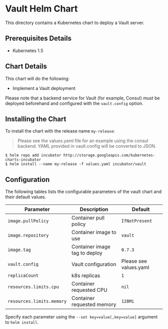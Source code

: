 # Vault Helm Chart

This directory contains a Kubernetes chart to deploy a Vault server.

## Prerequisites Details

* Kubernetes 1.5

## Chart Details

This chart will do the following:

* Implement a Vault deployment

Please note that a backend service for Vault (for example, Consul) must
be deployed beforehand and configured with the `vault.config` option.

## Installing the Chart

To install the chart with the release name `my-release`:

> Please see the values.yaml file for an example using the consul backend.
> YAML provided in vault.config will be converted to JSON.

```console
$ helm repo add incubator http://storage.googleapis.com/kubernetes-charts-incubator
$ helm install --name my-release -f values.yaml incubator/vault
```

## Configuration

The following tables lists the configurable parameters of the vault chart and their default values.

|       Parameter         |           Description               |                         Default                     |
|-------------------------|-------------------------------------|-----------------------------------------------------|
| `image.pullPolicy`      | Container pull policy               | `IfNotPresent`                                      |
| `image.repository`      | Container image to use              | `vault`                                             |
| `image.tag`             | Container image tag to deploy       | `0.7.3`                                             |
| `vault.config`          | Vault configuration                 | Please see values.yaml                              |
| `replicaCount`          | k8s replicas                        | `1`                                                 |
| `resources.limits.cpu`  | Container requested CPU             | `nil`                                               |
| `resources.limits.memory` | Container requested memory        | `128Mi`                                             |

Specify each parameter using the `--set key=value[,key=value]` argument to `helm install`.

